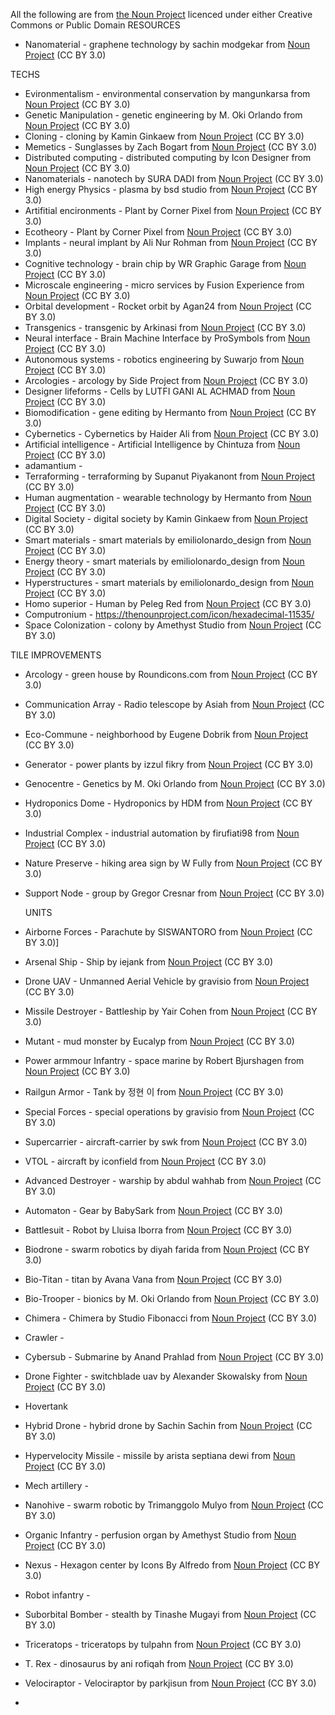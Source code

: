All the following are from [the Noun Project](https://thenounproject.com) licenced under either Creative Commons or Public Domain
RESOURCES
 - Nanomaterial - graphene technology by sachin modgekar from <a href="https://thenounproject.com/browse/icons/term/graphene-technology/" target="_blank" title="graphene technology Icons">Noun Project</a> (CC BY 3.0)

TECHS
- Evironmentalism - environmental conservation by mangunkarsa from <a href="https://thenounproject.com/browse/icons/term/environmental-conservation/" target="_blank" title="environmental conservation Icons">Noun Project</a> (CC BY 3.0)
- Genetic Manipulation - genetic engineering by M. Oki Orlando from <a href="https://thenounproject.com/browse/icons/term/genetic-engineering/" target="_blank" title="genetic engineering Icons">Noun Project</a> (CC BY 3.0)
- Cloning - cloning by Kamin Ginkaew from <a href="https://thenounproject.com/browse/icons/term/cloning/" target="_blank" title="cloning Icons">Noun Project</a> (CC BY 3.0)
- Memetics - Sunglasses by Zach Bogart from <a href="https://thenounproject.com/browse/icons/term/sunglasses/" target="_blank" title="Sunglasses Icons">Noun Project</a> (CC BY 3.0)
- Distributed computing - distributed computing by Icon Designer from <a href="https://thenounproject.com/browse/icons/term/distributed-computing/" target="_blank" title="distributed computing Icons">Noun Project</a> (CC BY 3.0)
- Nanomaterials - nanotech by SURA DADI from <a href="https://thenounproject.com/browse/icons/term/nanotech/" target="_blank" title="nanotech Icons">Noun Project</a> (CC BY 3.0)
- High energy Physics - plasma by bsd studio from <a href="https://thenounproject.com/browse/icons/term/plasma/" target="_blank" title="plasma Icons">Noun Project</a> (CC BY 3.0)
- Artifitial encironments - Plant by Corner Pixel from <a href="https://thenounproject.com/browse/icons/term/plant/" target="_blank" title="Plant Icons">Noun Project</a> (CC BY 3.0)
- Ecotheory - Plant by Corner Pixel from <a href="https://thenounproject.com/browse/icons/term/plant/" target="_blank" title="Plant Icons">Noun Project</a> (CC BY 3.0)
- Implants - neural implant by Ali Nur Rohman from <a href="https://thenounproject.com/browse/icons/term/neural-implant/" target="_blank" title="neural implant Icons">Noun Project</a> (CC BY 3.0)
- Cognitive technology - brain chip by WR Graphic Garage from <a href="https://thenounproject.com/browse/icons/term/brain-chip/" target="_blank" title="brain chip Icons">Noun Project</a> (CC BY 3.0)
- Microscale engineering - micro services by Fusion Experience from <a href="https://thenounproject.com/browse/icons/term/micro-services/" target="_blank" title="micro services Icons">Noun Project</a> (CC BY 3.0)
- Orbital development - Rocket orbit by Agan24 from <a href="https://thenounproject.com/browse/icons/term/rocket-orbit/" target="_blank" title="Rocket orbit Icons">Noun Project</a> (CC BY 3.0)
- Transgenics - transgenic by Arkinasi from <a href="https://thenounproject.com/browse/icons/term/transgenic/" target="_blank" title="transgenic Icons">Noun Project</a> (CC BY 3.0)
- Neural interface - Brain Machine Interface by ProSymbols from <a href="https://thenounproject.com/browse/icons/term/brain-machine-interface/" target="_blank" title="Brain Machine Interface Icons">Noun Project</a> (CC BY 3.0)
- Autonomous systems - robotics engineering by Suwarjo from <a href="https://thenounproject.com/browse/icons/term/robotics-engineering/" target="_blank" title="robotics engineering Icons">Noun Project</a> (CC BY 3.0)
- Arcologies - arcology by Side Project from <a href="https://thenounproject.com/browse/icons/term/arcology/" target="_blank" title="arcology Icons">Noun Project</a> (CC BY 3.0)
- Designer lifeforms - Cells by LUTFI GANI AL ACHMAD from <a href="https://thenounproject.com/browse/icons/term/cells/" target="_blank" title="Cells Icons">Noun Project</a> (CC BY 3.0)
- Biomodification - gene editing by Hermanto from <a href="https://thenounproject.com/browse/icons/term/gene-editing/" target="_blank" title="gene editing Icons">Noun Project</a> (CC BY 3.0)
- Cybernetics - Cybernetics by Haider Ali from <a href="https://thenounproject.com/browse/icons/term/cybernetics/" target="_blank" title="Cybernetics Icons">Noun Project</a> (CC BY 3.0)
- Artificial intelligence - Artificial Intelligence by Chintuza from <a href="https://thenounproject.com/browse/icons/term/artificial-intelligence/" target="_blank" title="Artificial Intelligence Icons">Noun Project</a> (CC BY 3.0)
- adamantium -
- Terraforming - terraforming by Supanut Piyakanont from <a href="https://thenounproject.com/browse/icons/term/terraforming/" target="_blank" title="terraforming Icons">Noun Project</a> (CC BY 3.0)
- Human augmentation - wearable technology by Hermanto from <a href="https://thenounproject.com/browse/icons/term/wearable-technology/" target="_blank" title="wearable technology Icons">Noun Project</a> (CC BY 3.0)
- Digital Society - digital society by Kamin Ginkaew from <a href="https://thenounproject.com/browse/icons/term/digital-society/" target="_blank" title="digital society Icons">Noun Project</a> (CC BY 3.0)
- Smart materials - smart materials by emiliolonardo_design from <a href="https://thenounproject.com/browse/icons/term/smart-materials/" target="_blank" title="smart materials Icons">Noun Project</a> (CC BY 3.0)
- Energy theory - smart materials by emiliolonardo_design from <a href="https://thenounproject.com/browse/icons/term/smart-materials/" target="_blank" title="smart materials Icons">Noun Project</a> (CC BY 3.0)
- Hyperstructures - smart materials by emiliolonardo_design from <a href="https://thenounproject.com/browse/icons/term/smart-materials/" target="_blank" title="smart materials Icons">Noun Project</a> (CC BY 3.0)
- Homo superior - Human by Peleg Red from <a href="https://thenounproject.com/browse/icons/term/human/" target="_blank" title="Human Icons">Noun Project</a> (CC BY 3.0)
- Computronium - https://thenounproject.com/icon/hexadecimal-11535/
- Space Colonization - colony by Amethyst Studio from <a href="https://thenounproject.com/browse/icons/term/colony/" target="_blank" title="colony Icons">Noun Project</a> (CC BY 3.0)

TILE IMPROVEMENTS
- Arcology - green house by Roundicons.com from <a href="https://thenounproject.com/browse/icons/term/green-house/" target="_blank" title="green house Icons">Noun Project</a> (CC BY 3.0)
- Communication Array - Radio telescope by Asiah from <a href="https://thenounproject.com/browse/icons/term/radio-telescope/" target="_blank" title="Radio telescope Icons">Noun Project</a> (CC BY 3.0)
- Eco-Commune - neighborhood by Eugene Dobrik from <a href="https://thenounproject.com/browse/icons/term/neighborhood/" target="_blank" title="neighborhood Icons">Noun Project</a> (CC BY 3.0)
- Generator - power plants by izzul fikry from <a href="https://thenounproject.com/browse/icons/term/power-plants/" target="_blank" title="power plants Icons">Noun Project</a> (CC BY 3.0)
- Genocentre - Genetics by M. Oki Orlando from <a href="https://thenounproject.com/browse/icons/term/genetics/" target="_blank" title="Genetics Icons">Noun Project</a> (CC BY 3.0)
- Hydroponics Dome - Hydroponics by HDM from <a href="https://thenounproject.com/browse/icons/term/hydroponics/" target="_blank" title="Hydroponics Icons">Noun Project</a> (CC BY 3.0)
- Industrial Complex - industrial automation by firufiati98 from <a href="https://thenounproject.com/browse/icons/term/industrial-automation/" target="_blank" title="industrial automation Icons">Noun Project</a> (CC BY 3.0)
- Nature Preserve - hiking area sign by W Fully from <a href="https://thenounproject.com/browse/icons/term/hiking-area-sign/" target="_blank" title="hiking area sign Icons">Noun Project</a> (CC BY 3.0)
- Support Node - group by Gregor Cresnar from <a href="https://thenounproject.com/browse/icons/term/group/" target="_blank" title="group Icons">Noun Project</a> (CC BY 3.0)

  UNITS
- Airborne Forces - Parachute by SISWANTORO from <a href="https://thenounproject.com/browse/icons/term/parachute/" target="_blank" title="Parachute Icons">Noun Project</a> (CC BY 3.0)]
- Arsenal Ship - Ship by iejank from <a href="https://thenounproject.com/browse/icons/term/ship/" target="_blank" title="Ship Icons">Noun Project</a> (CC BY 3.0)
- Drone UAV - Unmanned Aerial Vehicle by gravisio from <a href="https://thenounproject.com/browse/icons/term/unmanned-aerial-vehicle/" target="_blank" title="Unmanned Aerial Vehicle Icons">Noun Project</a> (CC BY 3.0)
- Missile Destroyer - Battleship by Yair Cohen from <a href="https://thenounproject.com/browse/icons/term/battleship/" target="_blank" title="Battleship Icons">Noun Project</a> (CC BY 3.0)
- Mutant - mud monster by Eucalyp from <a href="https://thenounproject.com/browse/icons/term/mud-monster/" target="_blank" title="mud monster Icons">Noun Project</a> (CC BY 3.0)
- Power armmour Infantry - space marine by Robert Bjurshagen from <a href="https://thenounproject.com/browse/icons/term/space-marine/" target="_blank" title="space marine Icons">Noun Project</a> (CC BY 3.0)
- Railgun Armor - Tank by 정현 이 from <a href="https://thenounproject.com/browse/icons/term/tank/" target="_blank" title="Tank Icons">Noun Project</a> (CC BY 3.0)
- Special Forces - special operations by gravisio from <a href="https://thenounproject.com/browse/icons/term/special-operations/" target="_blank" title="special operations Icons">Noun Project</a> (CC BY 3.0)
- Supercarrier - aircraft-carrier by swk from <a href="https://thenounproject.com/browse/icons/term/aircraft-carrier/" target="_blank" title="aircraft-carrier Icons">Noun Project</a> (CC BY 3.0)
- VTOL - aircraft by iconfield from <a href="https://thenounproject.com/browse/icons/term/aircraft/" target="_blank" title="aircraft Icons">Noun Project</a> (CC BY 3.0)
- Advanced Destroyer - warship by abdul wahhab from <a href="https://thenounproject.com/browse/icons/term/warship/" target="_blank" title="warship Icons">Noun Project</a> (CC BY 3.0)
- Automaton - Gear by BabySark from <a href="https://thenounproject.com/browse/icons/term/gear/" target="_blank" title="Gear Icons">Noun Project</a> (CC BY 3.0)
- Battlesuit - Robot by Lluisa Iborra from <a href="https://thenounproject.com/browse/icons/term/robot/" target="_blank" title="Robot Icons">Noun Project</a> (CC BY 3.0)
- Biodrone - swarm robotics by diyah farida from <a href="https://thenounproject.com/browse/icons/term/swarm-robotics/" target="_blank" title="swarm robotics Icons">Noun Project</a> (CC BY 3.0)
- Bio-Titan - titan by Avana Vana from <a href="https://thenounproject.com/browse/icons/term/titan/" target="_blank" title="titan Icons">Noun Project</a> (CC BY 3.0)
- Bio-Trooper - bionics by M. Oki Orlando from <a href="https://thenounproject.com/browse/icons/term/bionics/" target="_blank" title="bionics Icons">Noun Project</a> (CC BY 3.0)
- Chimera - Chimera by Studio Fibonacci from <a href="https://thenounproject.com/browse/icons/term/chimera/" target="_blank" title="Chimera Icons">Noun Project</a> (CC BY 3.0)
- Crawler -
- Cybersub - Submarine by Anand Prahlad from <a href="https://thenounproject.com/browse/icons/term/submarine/" target="_blank" title="Submarine Icons">Noun Project</a> (CC BY 3.0)
- Drone Fighter - switchblade uav by Alexander Skowalsky from <a href="https://thenounproject.com/browse/icons/term/switchblade-uav/" target="_blank" title="switchblade uav Icons">Noun Project</a> (CC BY 3.0)
- Hovertank
- Hybrid Drone - hybrid drone by Sachin Sachin from <a href="https://thenounproject.com/browse/icons/term/hybrid-drone/" target="_blank" title="hybrid drone Icons">Noun Project</a> (CC BY 3.0)
- Hypervelocity Missile - missile by arista septiana dewi from <a href="https://thenounproject.com/browse/icons/term/missile/" target="_blank" title="missile Icons">Noun Project</a> (CC BY 3.0)
- Mech artillery -
- Nanohive - swarm robotic by Trimanggolo Mulyo from <a href="https://thenounproject.com/browse/icons/term/swarm-robotic/" target="_blank" title="swarm robotic Icons">Noun Project</a> (CC BY 3.0)
- Organic Infantry - perfusion organ by Amethyst Studio from <a href="https://thenounproject.com/browse/icons/term/perfusion-organ/" target="_blank" title="perfusion organ Icons">Noun Project</a> (CC BY 3.0)
- Nexus - Hexagon center by Icons By Alfredo from <a href="https://thenounproject.com/browse/icons/term/hexagon-center/" target="_blank" title="Hexagon center Icons">Noun Project</a> (CC BY 3.0)
- Robot infantry -
- Suborbital Bomber - stealth by Tinashe Mugayi from <a href="https://thenounproject.com/browse/icons/term/stealth/" target="_blank" title="stealth Icons">Noun Project</a> (CC BY 3.0)
- Triceratops - triceratops by tulpahn from <a href="https://thenounproject.com/browse/icons/term/triceratops/" target="_blank" title="triceratops Icons">Noun Project</a> (CC BY 3.0)
- T. Rex - dinosaurus by ani rofiqah from <a href="https://thenounproject.com/browse/icons/term/dinosaurus/" target="_blank" title="dinosaurus Icons">Noun Project</a> (CC BY 3.0)
- Velociraptor - Velociraptor by parkjisun from <a href="https://thenounproject.com/browse/icons/term/velociraptor/" target="_blank" title="Velociraptor Icons">Noun Project</a> (CC BY 3.0)
- 
